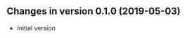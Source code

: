 




<!-- NEWS.md was auto-generated by NEWS.Rmd. Please DO NOT edit by hand!-->

## Changes in version 0.1.0 (2019-05-03)

  - Initial version
